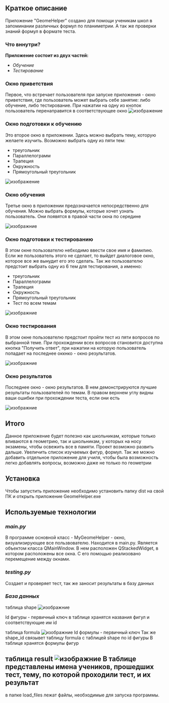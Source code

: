 

## Краткое описание

Приложение "GeomeHelper" создано для помощи ученикам школ в запоминании различных формул по планиметрии.
А так же проверки знаний формул в формате теста.

### Что вннутри?

**Приложение состоит из двух частей:**

* _Обучение_
* _Тестирование_

### Окно приветствия

Первое, что встречает пользователя при запуске приложения - окно приветствия, где пользователь может выбрать
себе занятие: либо обучение, либо тестирование. При нажатии на одну из кнопок пользователь перенаправится
в соответствующее окно
![изображение](for_readme/1.png)

### Окно подготовки к обучению

Это второе окно в приложении. Здесь можно выбрать тему, которую желаете изучить.
Возможно выбрать одну из пяти тем:

* треугольник
* Параллелограмм
* Трапеция
* Окружность
* Прямоугольный треугольник

![изображение](for_readme/2.png)

### Окно обучения

Третье окно в приложении предозначается непосредственно для обучения. Можно выбрать формулы, которые хочет
узнать пользователь. Они появятся в правой части окна по середине

![изображние](for_readme/3.png)

### Окно подготовки к тестированию

В этом окне пользователю небходимо ввести свое имя и фамилию. Если же пользователь этого не сделает,
то выйдет диалоговое окно, которое все же вынудит его это сделать. Так же пользователю предстоит выбрать одну из
6 тем для тестирования, а именно:

* треугольник
* Параллелограмм
* Трапеция
* Окружность
* Прямоугольный треугольник
* Тест по всем темам

![изображние](for_readme/4.png)

### Окно тестирования

В этом окне пользователю предстоит пройти тест из пяти вопросов по выбранной теме.
При прохождении всех вопросов становится доступна кнопка "Получить ответ", при нажатии на которую пользователь попадает
на последнее оккнко - окно результатов.

![изображние](for_readme/5.png)

### Окно результатов

Последнее окно - окно результатов. В нем демонстрируются лучшие результаты пользователей по темам. В правом верхнем углу
видны ваши ошибки при прохождении теста, если они есть

![изображние](for_readme/6.png)

## Итого

Данное приложение будет полезно как школьникам, которые только вливаются в геометрию, так и школьникам, у которых на
носу экзамены, чтобы освежить все в памяти.
Проект возможно развить дальше. Увеличить список изучаемых фигур, формул. Так же можно добавить отдельное приложение для
училя, чтобы была возможность легко добавлять вопросы, возможно даже не только по геометрии

## Установка

Чтобы запустить приложение необходимо установить папку dist на свой ПК и открыть приложение GeomeHelper.exe

## Используемые технологии

### _*main.py*_

В программе основной класс - MyGeomeHelper - окно, визуализирующее все пользвователю. Находится в main.py. Является
объектом класса QMainWindow. В нем расположен QStackedWidget, в котором расположены все окна. С его помощью реализовано
перемещение между окнами.

### _*testing.py*_

Создает и проверяет тест, так же заносит результаты в базу данных

### _*База данных*_

таблица shape
![изображние](for_readme/8.png)

Id фигуры - первичный ключ
в таблице хранятся названия фигул и соответствующие им id

таблица formula
![изображние](for_readme/7.png)
Id формулы - первичный ключ
Так же shape_id связывет таблицу formula с таблицей shape по id фигуры
В таблице хранятся формулы фигур

таблица result
![изображние](for_readme/9.png)
В таблице представлены имена учеников, прошедших тест, тему, по которой проходили тест, и их результат
---
в папке load_files лежат файлы, необходимые для запуска программы.

